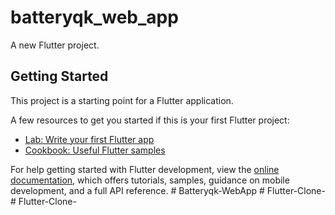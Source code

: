 # batteryqk_web_app

A new Flutter project.

## Getting Started

This project is a starting point for a Flutter application.

A few resources to get you started if this is your first Flutter project:

- [Lab: Write your first Flutter app](https://docs.flutter.dev/get-started/codelab)
- [Cookbook: Useful Flutter samples](https://docs.flutter.dev/cookbook)

For help getting started with Flutter development, view the
[online documentation](https://docs.flutter.dev/), which offers tutorials,
samples, guidance on mobile development, and a full API reference.
#   B a t t e r y q k - W e b A p p  
 #   F l u t t e r - C l o n e -  
 #   F l u t t e r - C l o n e -  
 